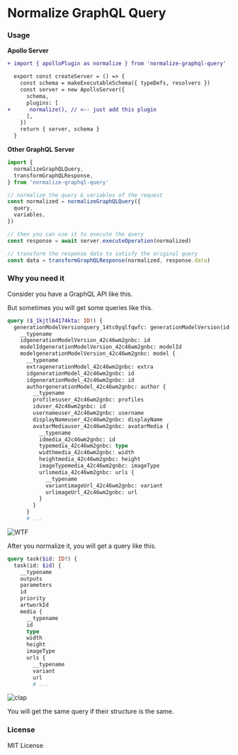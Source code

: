 # Normalize GraphQL Query

### Usage

**Apollo Server**

```diff
+ import { apolloPlugin as normalize } from 'normalize-graphql-query'

  export const createServer = () => {
    const schema = makeExecutableSchema({ typeDefs, resolvers })
    const server = new ApolloServer({
      schema,
      plugins: [
+      normalize(), // <-- just add this plugin
      ],
    })
    return { server, schema }
  }
```

**Other GraphQL Server**

```ts
import {
  normalizeGraphQLQuery,
  transformGraphQLResponse,
} from 'normalize-graphql-query'

// normalize the query & variables of the request
const normalized = normalizeGraphQLQuery({
  query,
  variables,
})

// then you can use it to execute the query
const response = await server.executeOperation(normalized)

// transform the response data to satisfy the original query
const data = transformGraphQLResponse(normalized, response.data)
```

### Why you need it

Consider you have a GraphQL API like this.

But sometimes you will get some queries like this.

```graphql
query ($_1kjtl64174kta: ID!) {
  generationModelVersionquery_14tc0yqlfqwfc: generationModelVersion(id: $_1kjtl64174kta) {
    __typename
    idgenerationModelVersion_42c46wm2gnbc: id
    modelIdgenerationModelVersion_42c46wm2gnbc: modelId
    modelgenerationModelVersion_42c46wm2gnbc: model {
      __typename
      extragenerationModel_42c46wm2gnbc: extra
      idgenerationModel_42c46wm2gnbc: id
      idgenerationModel_42c46wm2gnbc: id
      authorgenerationModel_42c46wm2gnbc: author {
        __typename
        profilesuser_42c46wm2gnbc: profiles
        iduser_42c46wm2gnbc: id
        usernameuser_42c46wm2gnbc: username
        displayNameuser_42c46wm2gnbc: displayName
        avatarMediauser_42c46wm2gnbc: avatarMedia {
          __typename
          idmedia_42c46wm2gnbc: id
          typemedia_42c46wm2gnbc: type
          widthmedia_42c46wm2gnbc: width
          heightmedia_42c46wm2gnbc: height
          imageTypemedia_42c46wm2gnbc: imageType
          urlsmedia_42c46wm2gnbc: urls {
            __typename
            variantimageUrl_42c46wm2gnbc: variant
            urlimageUrl_42c46wm2gnbc: url
          }
        }
      }
      # ...

```

![WTF](https://media0.giphy.com/media/4cQSQYz0a9x9S/giphy.gif?cid=ecf05e47f8skucucfp3ytg9b1v8qf0qg3g5k0yffxc3d0u4j&ep=v1_gifs_search&rid=giphy.gif&ct=g)

After you normalize it, you will get a query like this.

```graphql
query task($id: ID!) {
  task(id: $id) {
    __typename
    outputs
    parameters
    id
    priority
    artworkId
    media {
      __typename
      id
      type
      width
      height
      imageType
      urls {
        __typename
        variant
        url
        # ...
```

![clap](https://media3.giphy.com/media/1236TCtX5dsGEo/giphy.gif?cid=ecf05e4704julcaak3xc1mwxtj7tinh7ppewjk1xezyx4k4p&ep=v1_gifs_search&rid=giphy.gif&ct=g)

You will get the same query if their structure is the same.

### License

MIT License
